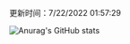 
  更新时间：7/22/2022 01:57:29
	
  ![Anurag's GitHub stats](https://github-readme-stats.vercel.app/api?username=chendj89&theme=gruvbox&show_icons=true)